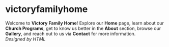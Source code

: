 # victoryfamilyhome
Welcome to **Victory Family Home**! Explore our **Home** page, learn about our **Church Programs**, get to know us better in the **About** section, browse our **Gallery**, and reach out to us via **Contact** for more information.  
*Designed by HTML*
